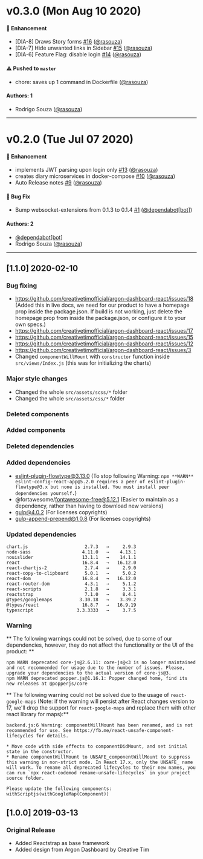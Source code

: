 # v0.3.0 (Mon Aug 10 2020)

#### 🚀 Enhancement

- [DIA-8] Draws Story forms [#16](https://github.com/rasouza/diary-frontend/pull/16) ([@rasouza](https://github.com/rasouza))
- [DIA-7] Hide unwanted links in Sidebar [#15](https://github.com/rasouza/diary-frontend/pull/15) ([@rasouza](https://github.com/rasouza))
- [DIA-6] Feature Flag: disable login [#14](https://github.com/rasouza/diary-frontend/pull/14) ([@rasouza](https://github.com/rasouza))

#### ⚠️ Pushed to `master`

- chore: saves up 1 command in Dockerfile ([@rasouza](https://github.com/rasouza))

#### Authors: 1

- Rodrigo Souza ([@rasouza](https://github.com/rasouza))

---

# v0.2.0 (Tue Jul 07 2020)

#### 🚀 Enhancement

- implements JWT parsing upon login only [#13](https://github.com/rasouza/diary-frontend/pull/13) ([@rasouza](https://github.com/rasouza))
- creates diary microservices in docker-compose [#10](https://github.com/rasouza/diary-frontend/pull/10) ([@rasouza](https://github.com/rasouza))
- Auto Release notes [#9](https://github.com/rasouza/diary-frontend/pull/9) ([@rasouza](https://github.com/rasouza))

#### 🐛 Bug Fix

- Bump websocket-extensions from 0.1.3 to 0.1.4 [#1](https://github.com/rasouza/diary-frontend/pull/1) ([@dependabot[bot]](https://github.com/dependabot[bot]))

#### Authors: 2

- [@dependabot[bot]](https://github.com/dependabot[bot])
- Rodrigo Souza ([@rasouza](https://github.com/rasouza))

---

## [1.1.0] 2020-02-10
### Bug fixing
- https://github.com/creativetimofficial/argon-dashboard-react/issues/18 (Added this in live docs, we need for our product to have a homepage prop inside the package.json. If build is not working, just delete the homepage prop from inside the package.json, or configure it to your own specs.)
- https://github.com/creativetimofficial/argon-dashboard-react/issues/17
- https://github.com/creativetimofficial/argon-dashboard-react/issues/15
- https://github.com/creativetimofficial/argon-dashboard-react/issues/12
- https://github.com/creativetimofficial/argon-dashboard-react/issues/3
- Changed `componentWillMount` with `constructor` function inside `src/views/Index.js` (this was for initializing the charts)
### Major style changes
- Changed the whole `src/assets/scss/*` folder
- Changed the whole `src/assets/css/*` folder
### Deleted components
### Added components
### Deleted dependencies
### Added dependencies
+ eslint-plugin-flowtype@3.13.0 (To stop following Warning: `npm **WARN** eslint-config-react-app@5.2.0 requires a peer of eslint-plugin-flowtype@3.x but none is installed. You must install peer dependencies yourself.`)
+ @fortawesome/fontawesome-free@5.12.1 (Easier to maintain as a dependency, rather than having to download new versions)
+ gulp@4.0.2 (For licenses copyrights)
+ gulp-append-prepend@1.0.8 (For licenses copyrights)
### Updated dependencies
```
chart.js                     2.7.3   →     2.9.3
node-sass                   4.11.0   →    4.13.1
nouislider                  13.1.1   →    14.1.1
react                       16.8.4   →   16.12.0
react-chartjs-2              2.7.4   →     2.9.0
react-copy-to-clipboard      5.0.1   →     5.0.2
react-dom                   16.8.4   →   16.12.0
react-router-dom             4.3.1   →     5.1.2
react-scripts                2.1.8   →     3.3.1
reactstrap                   7.1.0   →     8.4.1
@types/googlemaps          3.30.18   →    3.39.2
@types/react                16.8.7   →   16.9.19
typescript                3.3.3333   →     3.7.5
```
### Warning
** The following warnings could not be solved, due to some of our dependencies, however, they do not affect the functionality or the UI of the product: **
```
npm WARN deprecated core-js@2.6.11: core-js@<3 is no longer maintained and not recommended for usage due to the number of issues. Please, upgrade your dependencies to the actual version of core-js@3.
npm WARN deprecated popper.js@1.16.1: Popper changed home, find its new releases at @popperjs/core
```
** The following warning could not be solved due to the usage of `react-google-maps` (Note: if the warning will persist after React changes version to 17, we'll drop the support for `react-google-maps` and replace them with other react library for maps):**
```
backend.js:6 Warning: componentWillMount has been renamed, and is not recommended for use. See https://fb.me/react-unsafe-component-lifecycles for details.

* Move code with side effects to componentDidMount, and set initial state in the constructor.
* Rename componentWillMount to UNSAFE_componentWillMount to suppress this warning in non-strict mode. In React 17.x, only the UNSAFE_ name will work. To rename all deprecated lifecycles to their new names, you can run `npx react-codemod rename-unsafe-lifecycles` in your project source folder.

Please update the following components: withScriptjs(withGoogleMap(Component))
```

## [1.0.0] 2019-03-13
### Original Release
- Added Reactstrap as base framework
- Added design from Argon Dashboard by Creative Tim
